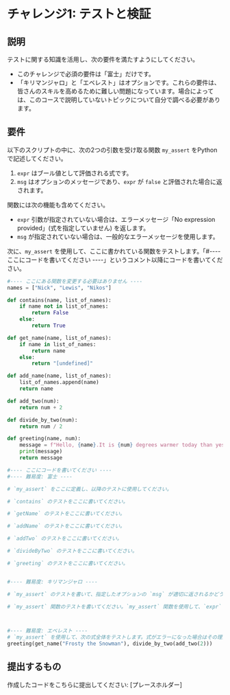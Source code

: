 # チャレンジ1: テストと検証

## 説明
テストに関する知識を活用し、次の要件を満たすようにしてください。
- このチャレンジで必須の要件は「富士」だけです。
- 「キリマンジャロ」と「エベレスト」はオプションです。これらの要件は、皆さんのスキルを高めるために難しい問題になっています。場合によっては、このコースで説明していないトピックについて自分で調べる必要があります。

## 要件
以下のスクリプトの中に、次の2つの引数を受け取る関数 `my_assert` をPythonで記述してください。 
1. `expr` はブール値として評価される式です。
2. `msg` はオプションのメッセージであり、`expr` が `false` と評価された場合に返されます。

関数には次の機能も含めてください。
- `expr` 引数が指定されていない場合は、エラーメッセージ「No expression provided」(式を指定していません) を返します。
- `msg` が指定されていない場合は、一般的なエラーメッセージを使用します。

次に、`my_assert` を使用して、ここに書かれている関数をテストします。「#---- ここにコードを書いてください ----」というコメント以降にコードを書いてください。

```python
#---- ここにある関数を変更する必要はありません ----
names = ["Nick", "Lewis", "Nikos"]

def contains(name, list_of_names):
    if name not in list_of_names:
        return False
    else:
        return True

def get_name(name, list_of_names):
    if name in list_of_names:
        return name
    else:
        return "[undefined]"

def add_name(name, list_of_names):
    list_of_names.append(name)
    return name

def add_two(num):
    return num + 2

def divide_by_two(num):
    return num / 2

def greeting(name, num):
    message = f"Hello, {name}.It is {num} degrees warmer today than yesterday"
    print(message)
    return message

#---- ここにコードを書いてください ----
#---- 難易度: 富士 ----

# `my_assert` をここに定義し、以降のテストに使用してください。

# `contains` のテストをここに書いてください。

# `getName` のテストをここに書いてください。

# `addName` のテストをここに書いてください。

# `addTwo` のテストをここに書いてください。

# `divideByTwo` のテストをここに書いてください。

# `greeting` のテストをここに書いてください。


#---- 難易度: キリマンジャロ ----

# `my_assert` のテストを書いて、指定したオプションの `msg` が適切に返されるかどうかを確認します。

# `my_assert` 関数のテストを書いてください。`my_assert` 関数を使用して、`expr` を指定しない場合にエラーが適切に返されるかどうかを確認します。



#---- 難易度: エベレスト ----
# `my_assert` を使用して、次の式全体をテストします。式がエラーになった場合はその理由を表示するように、`msg` にわかりやすいメッセージを指定してください。
greeting(get_name("Frosty the Snowman"), divide_by_two(add_two(2)))


```



## 提出するもの
作成したコードをこちらに提出してください: [プレースホルダー]